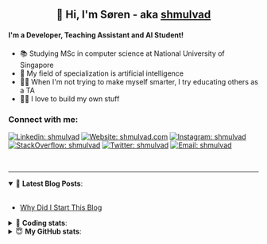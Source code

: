 <h2 align="center">
	👋 Hi, I'm Søren - aka <a href="https://shmulvad.com">shmulvad</a>
</h2>

#### I'm a Developer, Teaching Assistant and AI Student!
- 📚 Studying MSc in computer science at National University of Singapore
- 🧠 My field of specialization is artificial intelligence
- 👨‍🏫 When I'm not trying to make myself smarter, I try educating others as a TA
- 👨‍💻 I love to build my own stuff

### Connect with me:

[![Linkedin: shmulvad](https://img.shields.io/badge/shmulvad-blue?style=flat&logo=Linkedin&logoColor=white)][linkedin]
[![Website: shmulvad.com](https://img.shields.io/badge/shmulvad.com-47CCCC?&style=flat&logo=Google-Chrome&logoColor=white)][website]
[![Instagram: shmulvad](https://img.shields.io/badge/-@shmulvad-purple?style=flat&logo=Instagram&logoColor=white)][instagram]
[![StackOverflow: shmulvad](https://img.shields.io/badge/shmulvad-FE7A16?style=flat&logo=stack-overflow&logoColor=white)][stackOverflow]
[![Twitter: shmulvad](https://img.shields.io/badge/@shmulvad-1ca0f1?style=flat&logo=twitter&logoColor=white)][twitter]
[![Email: shmulvad](https://img.shields.io/badge/shmulvad-D14836?style=flat&logo=gmail&logoColor=white)][mail]

<br />

---

<details open>
 <summary>📕 <b>Latest Blog Posts</b>: </summary>

<br>

<!-- BLOG-POST-LIST:START -->
- [Why Did I Start This Blog](https://shmulvad.com/blog/why-did-start-this-blog)
<!-- BLOG-POST-LIST:END -->

</details>

<!-- --- -->

<details>
 <summary>🤖 <b>Coding stats</b>: </summary>

<br>

<!--START_SECTION:waka-->
**I'm a Night 🦉** 

```text
🌞 Morning    67 commits     ████░░░░░░░░░░░░░░░░░░░░░   16.92% 
🌆 Daytime    111 commits    ███████░░░░░░░░░░░░░░░░░░   28.03% 
🌃 Evening    100 commits    ██████░░░░░░░░░░░░░░░░░░░   25.25% 
🌙 Night      118 commits    ███████░░░░░░░░░░░░░░░░░░   29.8%

```


📊 **This Week I Spent My Time On** 

```text
💬 Programming Languages: 
HTML                     9 hrs 44 mins       ██████████░░░░░░░░░░░░░░░   42.22% 
Python                   6 hrs 14 mins       ██████░░░░░░░░░░░░░░░░░░░   27.07% 
SQL                      2 hrs 7 mins        ██░░░░░░░░░░░░░░░░░░░░░░░   9.23% 
Other                    1 hr 51 mins        ██░░░░░░░░░░░░░░░░░░░░░░░   8.05% 
JavaScript               1 hr 41 mins        █░░░░░░░░░░░░░░░░░░░░░░░░   7.36%

🔥 Editors: 
VS Code                  16 hrs 29 mins      █████████████████░░░░░░░░   71.41% 
Sublime Text             5 hrs 3 mins        █████░░░░░░░░░░░░░░░░░░░░   21.93% 
Zsh                      1 hr 32 mins        █░░░░░░░░░░░░░░░░░░░░░░░░   6.66%

🐱‍💻 Projects: 
dashboard                18 hrs 49 mins      ████████████████████░░░░░   81.55% 
Unknown Project          2 hrs 49 mins       ███░░░░░░░░░░░░░░░░░░░░░░   12.24% 
src                      1 hr 1 min          █░░░░░░░░░░░░░░░░░░░░░░░░   4.46% 
Terminal                 16 mins             ░░░░░░░░░░░░░░░░░░░░░░░░░   1.2% 
web                      4 mins              ░░░░░░░░░░░░░░░░░░░░░░░░░   0.3%

```


<!--END_SECTION:waka-->

</details>

<!-- --- -->

<details>
 <summary>😇 <b>My GitHub stats</b>: </summary>

<br>

<img align="left" alt="shmulvad's Github Stats" src="https://github-readme-stats.vercel.app/api?username=shmulvad&show_icons=true&hide_border=true" />

</details>



[website]: https://shmulvad.com
[twitter]: https://twitter.com/shmulvad
[linkedin]: https://linkedin.com/in/shmulvad
[instagram]: https://instagram.com/shmulvad
[stackOverflow]: https://stackoverflow.com/users/9248793/shmulvad
[mail]: mailto:shmulvad@gmail.com
[github]: https://github.com/shmulvad
